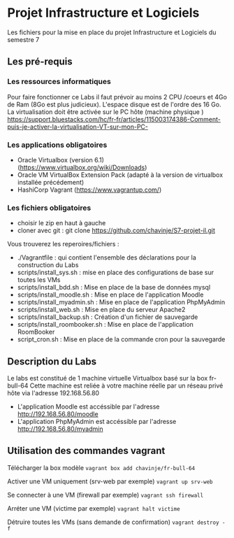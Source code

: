 # Projet Infrastructure et Logiciels

Les fichiers pour la mise en place du projet Infrastructure et Logiciels du semestre 7

## Les pré-requis

### Les ressources informatiques

Pour faire fonctionner ce Labs il faut prévoir au moins 2 CPU /coeurs et 4Go de Ram (8Go est plus judicieux). L'espace disque est de l'ordre des 16 Go.
La virtualisation doit être activée sur le PC hôte (machine physique )
<https://support.bluestacks.com/hc/fr-fr/articles/115003174386-Comment-puis-je-activer-la-virtualisation-VT-sur-mon-PC->

### Les applications obligatoires

* Oracle Virtualbox (version 6.1) (<https://www.virtualbox.org/wiki/Downloads>)
* Oracle VM VirtualBox Extension Pack (adapté à la version de virtualbox installée précédement)
* HashiCorp Vagrant (<https://www.vagrantup.com/>)

### Les fichiers obligatoires

* choisir le zip en haut à gauche
* cloner avec git : git clone <https://github.com/chavinje/S7-projet-il.git>

Vous trouverez les reperoires/fichiers :

* ./Vagrantfile : qui contient l'ensemble des déclarations pour la construction du Labs
* scripts/install_sys.sh : mise en place des configurations de base sur toutes les VMs
* scripts/install_bdd.sh : Mise en place de la base de données mysql
* scripts/install_moodle.sh : Mise en place de l'application Moodle
* scripts/install_myadmin.sh : Mise en place de l'application PhpMyAdmin
* scripts/install_web.sh : Mise en place du serveur Apache2
* scripts/install_backup.sh : Création d'un fichier de sauvegarde 
* scripts/install_roombooker.sh : Mise en place de l'application RoomBooker
* script_cron.sh : Mise en place de la commande cron pour la sauvegarde

## Description du Labs

Le labs est constitué de 1 machine virtuelle Virtualbox basé sur la box fr-bull-64
Cette machine est reliée à votre machine réelle par un réseau privé hôte via l'adresse 192.168.56.80

* L'application Moodle est accéssible par l'adresse <http://192.168.56.80/moodle>
* L'application PhpMyAdmin est accéssible par l'adresse <http://192.168.56.80/myadmin>

## Utilisation des commandes vagrant

Télécharger la box modèle
    ```vagrant box add chavinje/fr-bull-64```

Activer une VM uniquement (srv-web par exemple)
    ```vagrant up srv-web```

Se connecter à une VM (firewall par exemple)
    ```vagrant ssh firewall```

Arréter une VM (victime par exemple)
    ```vagrant halt victime```

Détruire toutes les VMs (sans demande de confirmation)
    ```vagrant destroy -f```
